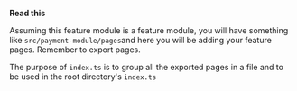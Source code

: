 **Read this**

Assuming this feature module is a feature module, you will have something like `src/payment-module/pages`and here you will be adding your feature pages.
Remember to export pages.

The purpose of `index.ts` is to group all the exported pages in a file and to be used in the root directory's `index.ts`
